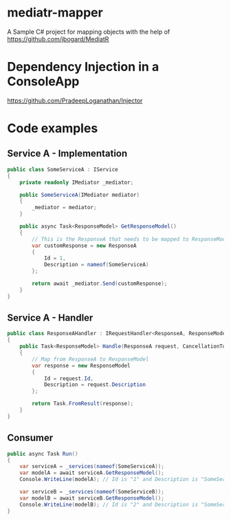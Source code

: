# mediatr-mapper
A Sample C# project for mapping objects with the help of https://github.com/jbogard/MediatR 

# Dependency Injection in a ConsoleApp
https://github.com/PradeepLoganathan/Injector

# Code examples
## Service A - Implementation
```cs
public class SomeServiceA : IService
{
    private readonly IMediator _mediator;

    public SomeServiceA(IMediator mediator)
    {
        _mediator = mediator;
    }

    public async Task<ResponseModel> GetResponseModel()
    {
        // This is the ResponseA that needs to be mapped to ResponseModel
        var customResponse = new ResponseA
        {
            Id = 1,
            Description = nameof(SomeServiceA)
        };

        return await _mediator.Send(customResponse);
    }
}
```

## Service A - Handler
```cs
public class ResponseAHandler : IRequestHandler<ResponseA, ResponseModel>
{
    public Task<ResponseModel> Handle(ResponseA request, CancellationToken cancellationToken)
    {
        // Map from ResponseA to ResponseModel
        var response = new ResponseModel
        {
            Id = request.Id,
            Description = request.Description
        };

        return Task.FromResult(response);
    }
}
```

## Consumer 
```cs 
public async Task Run()
{
    var serviceA = _services(nameof(SomeServiceA));
    var modelA = await serviceA.GetResponseModel();            
    Console.WriteLine(modelA); // Id is "1" and Description is "SomeServiceA"

    var serviceB = _services(nameof(SomeServiceB));
    var modelB = await serviceB.GetResponseModel();            
    Console.WriteLine(modelB); // Id is "2" and Description is "SomeServiceB"
}
``` 